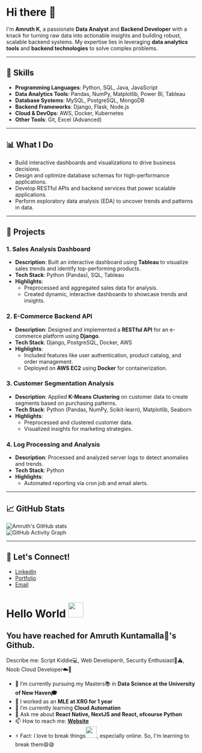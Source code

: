 # Hi there 👋  

I'm **Amruth K**, a passionate **Data Analyst** and **Backend Developer** with a knack for turning raw data into actionable insights and building robust, scalable backend systems. My expertise lies in leveraging **data analytics tools** and **backend technologies** to solve complex problems.

---

## 🚀 Skills
- **Programming Languages**: Python, SQL, Java, JavaScript  
- **Data Analytics Tools**: Pandas, NumPy, Matplotlib, Power BI, Tableau  
- **Database Systems**: MySQL, PostgreSQL, MongoDB  
- **Backend Frameworks**: Django, Flask, Node.js  
- **Cloud & DevOps**: AWS, Docker, Kubernetes  
- **Other Tools**: Git, Excel (Advanced)  

---

## 📊 What I Do
- Build interactive dashboards and visualizations to drive business decisions.  
- Design and optimize database schemas for high-performance applications.  
- Develop RESTful APIs and backend services that power scalable applications.  
- Perform exploratory data analysis (EDA) to uncover trends and patterns in data.  

---

## 🔧 Projects
### 1. **Sales Analysis Dashboard**  
- **Description**: Built an interactive dashboard using **Tableau** to visualize sales trends and identify top-performing products.  
- **Tech Stack**: Python (Pandas), SQL, Tableau  
- **Highlights**:  
  - Preprocessed and aggregated sales data for analysis.  
  - Created dynamic, interactive dashboards to showcase trends and insights.

### 2. **E-Commerce Backend API**  
- **Description**: Designed and implemented a **RESTful API** for an e-commerce platform using **Django**.  
- **Tech Stack**: Django, PostgreSQL, Docker, AWS  
- **Highlights**:  
  - Included features like user authentication, product catalog, and order management.  
  - Deployed on **AWS EC2** using **Docker** for containerization.  

### 3. **Customer Segmentation Analysis**  
- **Description**: Applied **K-Means Clustering** on customer data to create segments based on purchasing patterns.  
- **Tech Stack**: Python (Pandas, NumPy, Scikit-learn), Matplotlib, Seaborn  
- **Highlights**:  
  - Preprocessed and clustered customer data.  
  - Visualized insights for marketing strategies.

### 4. **Log Processing and Analysis**  
- **Description**: Processed and analyzed server logs to detect anomalies and trends.  
- **Tech Stack**: Python  
- **Highlights**:  
  - Automated reporting via cron job and email alerts.  

---

## 📈 GitHub Stats
![Amruth's GitHub stats](https://github-readme-stats.vercel.app/api?username=amruth-k99&show_icons=true&theme=radical)  
![GitHub Activity Graph](https://activity-graph.herokuapp.com/graph?username=amruth-k99&theme=dracula)  

---

## 🔗 Let's Connect!
- [LinkedIn](https://linkedin.com/in/your-linkedin-profile)  
- [Portfolio](https://your-portfolio-link.com)  
- [Email](mailto:your-email@example.com)  



# Hello World <img src="https://github.com/itsvinayak/itsvinayak/blob/master/assets/Hi.gif" width="40px">

## You have reached for Amruth Kuntamalla🐧's Github.  
  Describe me: Script Kiddie💻, Web Developer🌐, Security Enthusiast🚩⚠️, Noob Cloud Developer☁️🤣 

- 🔭 I’m currently pursuing my Masters📚 in <b>Data Science at the University of New Haven🎓</b>
- 🔭 I worked as an <b>MLE at XRG for 1 year</b>
- 🌱 I’m currently learning <b>Cloud Automation</b>
- 💬 Ask me about <b> React Native, NextJS and React, ofcourse Python </b>
- 📫 How to reach me: <b>[Website](https://AmruthKuntamalla.live)</b>
- ⚡ Fact: I love to break things<img src="https://github.com/itsvinayak/itsvinayak/blob/master/assets/code-cat.gif" width="30px">, especially online. So, I'm learning to break them😄😄

